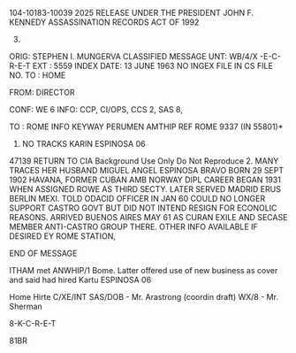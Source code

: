 104-10183-10039 2025 RELEASE UNDER THE PRESIDENT JOHN F. KENNEDY ASSASSINATION RECORDS ACT OF 1992

3.

ORIG: STEPHEN I. MUNGERVA CLASSIFIED MESSAGE
UNT: WB/4/X -E-C-R-E-T
EXT : 5559 INDEX
DATE: 13 JUNE 1963 NO INGEX
FILE IN CS FILE NO.
TO : HOME

FROM: DIRECTOR

CONF: WE 6
INFO: CCP, CI/OPS, CCS 2, SAS 8,

TO : ROME INFO
KEYWAY PERUMEN AMTHIP
REF ROME 9337 (IN 55801)*
1. NO TRACKS KARIN ESPINOSA 06

47139
RETURN TO CIA
Background Use Only
Do Not Reproduce
2. MANY TRACES HER HUSBAND MIGUEL ANGEL ESPINOSA BRAVO
BORN 29 SEPT 1902 HAVANA, FORMER CUBAN AMB NORWAY DIPL CAREER
BEGAN 1931 WHEN ASSIGNED ROWE AS THIRD SECTY. LATER SERVED
MADRID ERUS BERLIN MEXI. TOLD ODACID OFFICER IN JAN 60 COULD NO
LONGER SUPPORT CASTRO GOVT BUT DID NOT INTEND RESIGN FOR ECONOLIC
REASONS. ARRIVED BUENOS AIRES MAY 61 AS CURAN EXILE AND SECASE
MEMBER ANTI-CASTRO GROUP THERE. OTHER INFO AVAILABLE IF DESIRED
EY ROME STATION,

END OF MESSAGE

ITHAM met ANWHIP/1 Bome. Latter offered use of new business
as cover and said had hired Kartu ESPINOSA
06

Home Hirte
C/XE/INT
SAS/DOB - Mr. Arastrong (coordin draft)
WX/8 - Mr. Sherman

8-K-C-R-E-T

81BR

